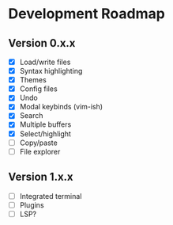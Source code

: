 # Development Roadmap

## Version 0.x.x

- [x] Load/write files
- [x] Syntax highlighting
- [x] Themes
- [x] Config files
- [x] Undo
- [x] Modal keybinds (vim-ish)
- [x] Search
- [x] Multiple buffers
- [x] Select/highlight
- [ ] Copy/paste
- [ ] File explorer

## Version 1.x.x

- [ ] Integrated terminal
- [ ] Plugins
- [ ] LSP?
